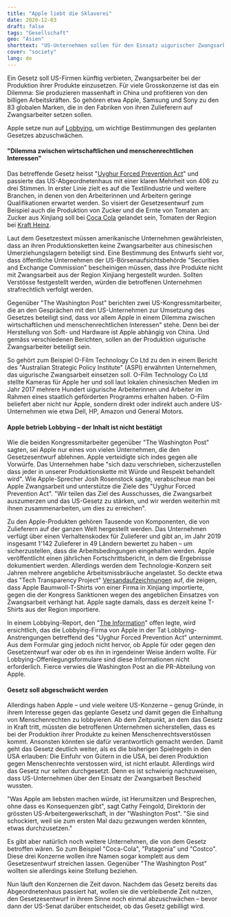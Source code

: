 ```yaml
---
title: "Apple liebt die Sklaverei"
date: 2020-12-03
draft: false
tags: "Gesellschaft"
geo: "Asien"
shorttext: "US-Unternehmen sollen für den Einsatz uigurischer Zwangsarbeit bestraft werden. Konzerne wollen aber keine Verantwortung tragen."
cover: "society"
lang: de
---
```


Ein Gesetz soll US-Firmen künftig verbieten, Zwangsarbeiter bei der Produktion ihrer Produkte einzusetzen. Für viele Grosskonzerne ist das ein Dilemma: Sie produzieren massenhaft in China und profitieren von den billigen Arbeitskräften. So gehören etwa Apple, Samsung und Sony zu den 83 globalen Marken, die in den Fabriken von ihren Zulieferern auf Zwangsarbeiter setzen sollen.

Apple setze nun auf [Lobbying](https://www.washingtonpost.com/technology/2020/11/20/apple-uighur/?fbclid=IwAR2rPl7g_8vlfE2Ui_YklBxAMmw7oz60bpjm8vEK3tgyrxSpv32k3AyHyeY "Apple is lobbying against a bill aimed at stopping forced labor in China"), um wichtige Bestimmungen des geplanten Gesetzes abzuschwächen.

#### "Dilemma zwischen wirtschaftlichen und menschenrechtlichen Interessen"

Das betreffende Gesetz heisst "[Uyghur Forced Prevention Act](https://www.congress.gov/bill/116th-congress/house-bill/6210 "H.R.6210 - Uyghur Forced Labor Prevention Act")" und passierte das US-Abgeordnetenhaus mit einer klaren Mehrheit von 406 zu drei Stimmen. In erster Linie zielt es auf die Textilindustrie und weitere Branchen, in denen von den Arbeiterinnen und Arbeitern geringe Qualifikationen erwartet werden. So visiert der Gesetzesentwurf zum Beispiel auch die Produktion von Zucker und die Ernte von Tomaten an: Zucker aus Xinjiang soll bei [Coca Cola](https://www.chinafile.com/reporting-opinion/features/here-are-fortune-500-companies-doing-business-xinjiang "Here Are the Fortune 500 Companies Doing Business in Xinjiang") gelandet sein, Tomaten der Region bei [Kraft Heinz](https://www.chinafile.com/reporting-opinion/features/here-are-fortune-500-companies-doing-business-xinjiang "Here Are the Fortune 500 Companies Doing Business in Xinjiang").

Laut dem Gesetzestext müssen amerikanische Unternehmen gewährleisten, dass an ihren Produktionsketten keine Zwangsarbeiter aus chinesischen Umerziehungslagern beteiligt sind. Eine Bestimmung des Entwurfs sieht vor, dass öffentliche Unternehmen der US-Börsenaufsichtsbehörde "Securities and Exchange Commission" bescheinigen müssen, dass ihre Produkte nicht mit Zwangsarbeit aus der Region Xinjiang hergestellt wurden. Sollten Verstösse festgestellt werden, würden die betroffenen Unternehmen strafrechtlich verfolgt werden.

Gegenüber "The Washington Post" berichten zwei US-Kongressmitarbeiter, die an den Gesprächen mit den US-Unternehmen zur Umsetzung des Gesetzes beteiligt sind, dass vor allem Apple in einem Dilemma zwischen wirtschaftlichen und menschenrechtlichen Interessen" stehe. Denn bei der Herstellung von Soft- und Hardware ist Apple abhängig von China. Und gemäss verschiedenen Berichten, sollen an der Produktion uigurische Zwangsarbeiter beteiligt sein.

So gehört zum Beispiel O-Film Technology Co Ltd zu den in einem Bericht des "Australian Strategic Policy Institute" (ASPI) erwähnten Unternehmen, das uigurische Zwangsarbeit einsetzen soll. O-Film Technology Co Ltd stellte Kameras für Apple her und soll laut lokalen chinesischen Medien im Jahr 2017 mehrere Hundert uigurische Arbeiterinnen und Arbeiter im Rahmen eines staatlich geförderten Programms erhalten haben. O-Film beliefert aber nicht nur Apple, sondern direkt oder indirekt auch andere US-Unternehmen wie etwa Dell, HP, Amazon und General Motors.

#### Apple betrieb Lobbying – der Inhalt ist nicht bestätigt

Wie die beiden Kongressmitarbeiter gegenüber "The Washington Post" sagten, sei Apple nur eines von vielen Unternehmen, die den Gesetzesentwurf ablehnen. Apple verteidigte sich indes gegen alle Vorwürfe. Das Unternehmen habe "sich dazu verschrieben, sicherzustellen dass jeder in unserer Produktionskette mit Würde und Respekt behandelt wird". Wie Apple-Sprecher Josh Rosenstock sagte, verabscheue man bei Apple Zwangsarbeit und unterstütze die Ziele des "Uyghur Forced Prevention Act". "Wir teilen das Ziel des Ausschusses, die Zwangsarbeit auszumerzen und das US-Gesetz zu stärken, und wir werden weiterhin mit ihnen zusammenarbeiten, um dies zu erreichen".

Zu den Apple-Produkten gehören Tausende von Komponenten, die von Zulieferern auf der ganzen Welt hergestellt werden. Das Unternehmen verfügt über einen Verhaltenskodex für Zulieferer und gibt an, im Jahr 2019 insgesamt 1'142 Zulieferer in 49 Ländern bewertet zu haben – um sicherzustellen, dass die Arbeitsbedingungen eingehalten werden. Apple veröffentlicht einen jährlichen Fortschrittsbericht, in dem die Ergebnisse dokumentiert werden. Allerdings werden dem Technologie-Konzern seit Jahren mehrere angebliche Arbeitsmissbräuche angelastet. So deckte etwa das "Tech Transparency Project" [Versandaufzeichnungen](https://www.techtransparencyproject.org/articles/apples-employee-uniforms-tied-forced-labor-xinjiang "Apple’s Employee Uniforms Tied to Forced Labor in Xinjiang") auf, die zeigen, dass Apple Baumwoll-T-Shirts von einer Firma in Xinjiang importierte, gegen die der Kongress Sanktionen wegen des angeblichen Einsatzes von Zwangsarbeit verhängt hat. Apple sagte damals, dass es derzeit keine T-Shirts aus der Region importiere.

In einem Lobbying-Report, den "[The Information](https://www.theinformation.com/briefings/a00dd8 "Apple Lobbied U.S. Congress on Uighur Slave Labor Bills")" offen legte, wird ersichtlich, das die Lobbying-Firma von Apple in der Tat Lobbying-Anstrengungen betreffend des "Uyghur Forced Prevention Act" unternimmt. Aus dem Formular ging jedoch nicht hervor, ob Apple für oder gegen den Gesetzentwurf war oder ob es ihn in irgendeiner Weise ändern wollte. Für Lobbying-Offenlegungsformulare sind diese Informationen nicht erforderlich. Fierce verwies die Washington Post an die PR-Abteilung von Apple.

#### Gesetz soll abgeschwächt werden

Allerdings haben Apple – und viele weitere US-Konzerne – genug Gründe, in ihrem Interesse gegen das geplante Gesetz und damit gegen die Einhaltung von Menschenrechten zu lobbyieren. Ab dem Zeitpunkt, an dem das Gesetz in Kraft tritt, müssten die betroffenen Unternehmen sicherstellen, dass es bei der Produktion ihrer Produkte zu keinen Menschenrechtsverstössen kommt. Ansonsten könnten sie dafür verantwortlich gemacht werden. Damit geht das Gesetz deutlich weiter, als es die bisherigen Spielregeln in den USA erlauben: Die Einfuhr von Gütern in die USA, bei deren Produktion gegen Menschenrechte verstossen wird, ist nicht erlaubt. Allerdings wird das Gesetz nur selten durchgesetzt. Denn es ist schwierig nachzuweisen, dass US-Unternehmen über den Einsatz der Zwangsarbeit Bescheid wussten.

"Was Apple am liebsten machen würde, ist Herumsitzen und Besprechen, ohne dass es Konsequenzen gibt", sagt Cathy Feingold, Direktorin der grössten US-Arbeitergewerkschaft, in der "Washington Post". "Sie sind schockiert, weil sie zum ersten Mal dazu gezwungen werden könnten, etwas durchzusetzen."

Es gibt aber natürlich noch weitere Unternehmen, die von dem Gesetz betroffen wären. So zum Beispiel "Coca-Cola", "Patagonia" und "Costco". Diese drei Konzerne wollen ihre Namen sogar komplett aus dem Gesetzesentwurf streichen lassen. Gegenüber "The Washington Post" wollten sie allerdings keine Stellung beziehen.

Nun läuft den Konzernen die Zeit davon. Nachdem das Gesetz bereits das Abgeordnetenhaus passiert hat, wollen sie die verbleibende Zeit nutzen, den Gesetzesentwurf in ihrem Sinne noch einmal abzuschwächen – bevor dann der US-Senat darüber entscheidet, ob das Gesetz gebilligt wird.
